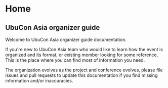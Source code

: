 # Home
## UbuCon Asia organizer guide
Welcome to UbuCon Asia organizer guide documentation.

If you're new to UbuCon Asia team who would like to learn how the event is organized and its format, or existing member looking for some reference, This is the place where you can find most of information you need.

The organization evolves as the project and conference evolves, please file issues and pull requests to update this documentation if you find missing information and/or inaccuracies.